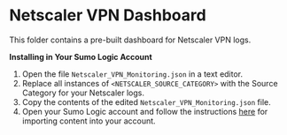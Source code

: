 # Netscaler VPN Dashboard

This folder contains a pre-built dashboard for Netscaler VPN logs.

**Installing in Your Sumo Logic Account**

1. Open the file `Netscaler_VPN_Monitoring.json` in a text editor. 
2. Replace all instances of `<NETSCALER_SOURCE_CATEGORY>` with the Source Category for your Netscaler logs. 
3. Copy the contents of the edited `Netscaler_VPN_Monitoring.json` file.
4. Open your Sumo Logic account and follow the instructions [here](https://help.sumologic.com/05Search/Library/Export-and-Import-Content-in-the-Library#import-content-in-the-library) for importing content into your account.
